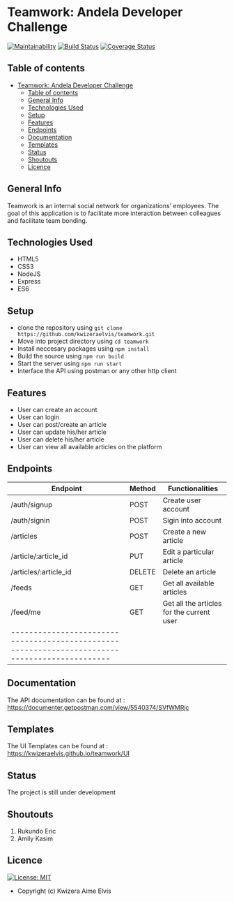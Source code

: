 # Teamwork: Andela Developer Challenge

[![Maintainability](https://api.codeclimate.com/v1/badges/b8c310027450677d17be/maintainability)](https://codeclimate.com/github/kwizeraelvis/teamwork/maintainability) [![Build Status](https://travis-ci.com/kwizeraelvis/teamwork.svg?branch=develop)](https://travis-ci.com/kwizeraelvis/teamwork)  [![Coverage Status](https://coveralls.io/repos/github/kwizeraelvis/teamwork/badge.svg?branch=develop)](https://coveralls.io/github/kwizeraelvis/teamwork?branch=develop)

## Table of contents

- [Teamwork: Andela Developer Challenge](#teamwork-andela-developer-challenge)
  - [Table of contents](#table-of-contents)
  - [General Info](#general-info)
  - [Technologies Used](#technologies-used)
  - [Setup](#setup)
  - [Features](#features)
  - [Endpoints](#endpoints)
  - [Documentation](#documentation)
  - [Templates](#templates)
  - [Status](#status)
  - [Shoutouts](#shoutouts)
  - [Licence](#licence)

## General Info

Teamwork is an internal social network for organizations’ employees. The goal of this
application is to facilitate more interaction between colleagues and facilitate team bonding.

## Technologies Used

- HTML5
- CSS3
- NodeJS
- Express
- ES6

## Setup

- clone the repository using `git clone https://github.com/kwizeraelvis/teamwork.git`
- Move into project directory using `cd teamwork`
- Install neccesary packages using `npm install`
- Build the source using `npm run build`
- Start the server using `npm run start`
- Interface the API using postman or any other http client

## Features

- User can create an account
- User can login
- User can post/create an article
- User can update his/her article
- User can delete his/her article
- User can view all available articles on the platform

## Endpoints

| Endpoint                      | Method           |Functionalities                            |
|-------------------------------|------------------|-------------------------------------------|
| /auth/signup                  | POST             | Create user account                       |
| /auth/signin                  | POST             | Sigin into account                        |
| /articles                     | POST             | Create a new article                      |
| /article/:article_id          | PUT              | Edit a particular article                 |
| /articles/:article_id         | DELETE           | Delete an article                         |
| /feeds                        | GET              | Get all available articles                |
| /feed/me                      | GET              | Get all the articles for the current user |
|----------------------------------------------------------------------------------------------|

## Documentation

The API documentation can be found at : <https://documenter.getpostman.com/view/5540374/SVfWMRjc>

## Templates

The UI Templates can be found  at : <https://kwizeraelvis.github.io/teamwork/UI>

## Status

The project is still under development

## Shoutouts

1. Rukundo Eric
2. Amily Kasim

## Licence

[![License: MIT](https://img.shields.io/badge/License-MIT-yellow.svg)](https://opensource.org/licenses/MIT)

- Copyright (c) Kwizera Aime Elvis
